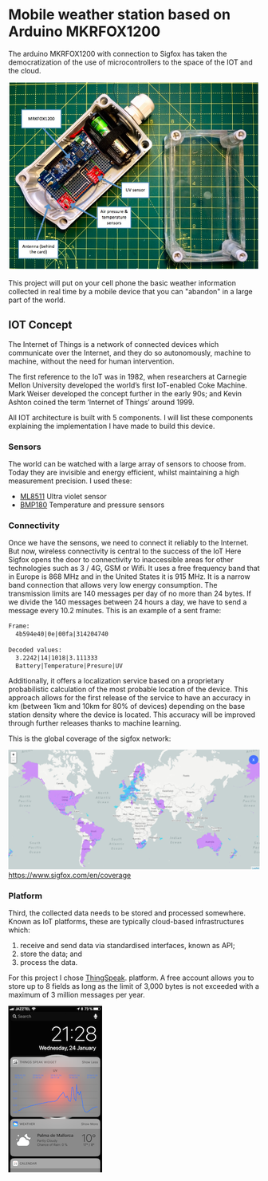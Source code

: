# Mobile weather station based on Arduino MKRFOX1200
The arduino MKRFOX1200 with connection to Sigfox has taken the democratization of the use of microcontrollers to the space of the IOT and the cloud.

![alt text](https://github.com/McOrts/MKRFOX1200_mobile-weather-station/blob/master/MKRFOX1200_mobile-weather-station.jpg?raw=true)

This project will put on your cell phone the basic weather information collected in real time by a mobile device that you can "abandon" in a large part of the world.

## IOT Concept

The Internet of Things is a network of connected devices which communicate over the Internet, and they do so autonomously, machine to machine, without the need for human intervention.

The first reference to the IoT was in 1982, when researchers at Carnegie Mellon University developed the world’s first IoT-enabled Coke Machine. Mark Weiser developed the concept further in the early 90s; and Kevin Ashton coined the term ‘Internet of Things’ around 1999.

All IOT architecture is built with 5 components. I will list these components explaining the implementation I have made to build this device.

### Sensors
The world can be watched with a large array of sensors to choose from. Today they are invisible and energy efficient, whilst maintaining a high measurement precision. I used these:
* [ML8511](https://learn.sparkfun.com/tutorials/ml8511-uv-sensor-hookup-guide) Ultra violet sensor
* [BMP180](https://www.adafruit.com/product/1603) Temperature and pressure sensors

### Connectivity
Once we have the sensons, we need to connect it reliably to the Internet. But now, wireless connectivity is central to the success of the IoT
Here Sigfox opens the door to connectivity to inaccessible areas for other technologies such as 3 / 4G, GSM or Wifi.
It uses a free frequency band that in Europe is 868 MHz and in the United States it is 915 MHz. It is a narrow band connection that allows very low energy consumption.
The transmission limits are 140 messages per day of no more than 24 bytes. If we divide the 140 messages between 24 hours a day, we have to send a message every 10.2 minutes. This is an example of a sent frame:

```
Frame:			
  4b594e40|0e|00fa|314204740

Decoded values:
  3.2242|14|1018|3.111333
  Battery|Temperature|Presure|UV
```

Additionally, it offers a localization service  based on a proprietary probabilistic calculation of the most probable location of the device. This approach allows for the first release of the service to have an accuracy in km (between 1km and 10km for 80% of devices) depending on the base station density where the device is located. This accuracy will be improved through further releases thanks to machine learning.

This is the global coverage of the sigfox network:

![alt text](https://github.com/McOrts/MKRFOX1200_mobile-weather-station/blob/master/sigfox_Global_Coverage.png?raw=true)
https://www.sigfox.com/en/coverage

### Platform
Third, the collected data needs to be stored and processed somewhere. Known as IoT platforms, these are typically cloud-based infrastructures which:

1. receive and send data via standardised interfaces, known as API;
2. store the data; and
3. process the data.

For this project I chose [ThingSpeak](https://pages.github.com/). platform. A free account allows you to store up to 8 fields as long as the limit of 3,000 bytes is not exceeded with a maximum of 3 million messages per year.


![Widget app with UV measure](https://github.com/McOrts/MKRFOX1200_mobile-weather-station/blob/master/cell_widget.png?raw=true)
